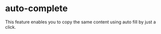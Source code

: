 # auto-complete

This feature enables you to copy the same content using auto fill by just a click.
